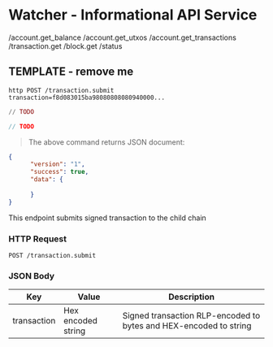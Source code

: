 # Watcher - Informational API Service

/account.get_balance
/account.get_utxos
/account.get_transactions
/transaction.get
/block.get
/status

## TEMPLATE - remove me

```shell
http POST /transaction.submit transaction=f8d083015ba98080808080940000...
```

```elixir
// TODO
```

```javascript
// TODO
```

> The above command returns JSON document:

```json
{
      "version": "1",
      "success": true,
      "data": {
          
      }
}
```

This endpoint submits signed transaction to the child chain

### HTTP Request

`POST /transaction.submit`

### JSON Body

Key | Value | Description
--------- | ------- | -----------
transaction | Hex encoded string | Signed transaction RLP-encoded to bytes and HEX-encoded to string


